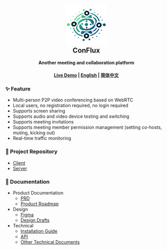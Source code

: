 <div align="center">
  <img src="design/assets/logo_color.svg" width="128" height="128"/>
  <h2 style="margin-top: 0;">ConFlux</h2>
  <p>
    <strong>Another meeting and collaboration platform</strong>
  </p>
  <p>
    <!-- badge here -->
  </p>
  <h4>
    <a href="https://conflux.liukairui.me/">Live Demo</a>
    <span> | </span>
    <a href="./README.md">English</a>
    <span> | </span>
    <a href="./README-CN.md">简体中文</a>
  </h4>
</div>

### ✨ Feature

- Multi-person P2P video conferencing based on WebRTC
- Local users, no registration required, no login required
- Supports screen sharing
- Supports audio and video device testing and switching
- Supports meeting invitations
- Supports meeting member permission management (setting co-hosts, muting, kicking out)
- Real-time traffic monitoring


### 📂 Project Repository

- [Client](https://github.com/KairuiLiu/conflux-client)
- [Server](https://github.com/KairuiLiu/conflux-server)

### 📄 Documentation

- Product Documentation
  - [PRD](./product/PRD/)
  - [Product Roadmap](https://github.com/users/KairuiLiu/projects/5)
- Design
  - [Figma](https://www.figma.com/file/Z5L0xXbiYRHvmJj11YYfL0/ConFlux?type=design&node-id=301%3A1916&mode=design&t=BGpGi3kvQd7BSn8B-1)
  - [Design Drafts](./design)
- Technical
  - [Installation Guide](./technical/deploy.md)
  - [API](./technical/api/)
  - [Other Technical Documents](./technical/misc/)
